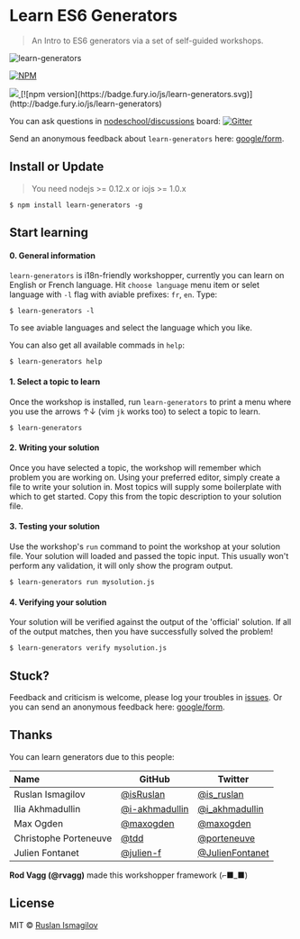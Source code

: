 Learn ES6 Generators
================

>An Intro to ES6 generators via a set of self-guided workshops.

![learn-generators](https://raw.githubusercontent.com/isRuslan/learn-generators/master/learn-generators.jpg)

[![NPM](https://nodei.co/npm/learn-generators.png?downloads=true&stars=true)](https://nodei.co/npm/learn-generators/)

<a href="https://twitter.com/intent/tweet?hashtags=nodeschool&via=isRuslan&original_referer=https://github.com/&text=Learn+ES6+Generators+with&tw_p=tweetbutton&url=https://github.com/isRuslan/learn-generators" target="_blank">
  <img src="http://jpillora.com/github-twitter-button/img/tweet.png"></img>
</a> [![npm version](https://badge.fury.io/js/learn-generators.svg)](http://badge.fury.io/js/learn-generators)

You can ask questions in [nodeschool/discussions](https://github.com/nodeschool/discussions) board:   [![Gitter](https://badges.gitter.im/Join%20Chat.svg)](https://gitter.im/nodeschool/discussions?utm_source=badge&utm_medium=badge&utm_campaign=pr-badge)

Send an anonymous feedback about `learn-generators` here: <a href="https://docs.google.com/forms/d/1f_9BvE7Z61dRRg1uKslgNJMQ1AmeO_uTExC-QltBbKY" target="_blank">google/form</a>.

## Install or Update

>You need nodejs >= 0.12.x or iojs >= 1.0.x

```
$ npm install learn-generators -g
```

## Start learning

#### 0. General information

`learn-generators` is i18n-friendly workshopper, currently you can learn on English or French language.
Hit `choose language` menu item or selet language with `-l` flag with aviable prefixes: `fr`, `en`. Type:

```
$ learn-generators -l
```

To see aviable languages and select the language which you like.

You can also get all available commads in `help`:

```
$ learn-generators help
```

#### 1. Select a topic to learn

Once the workshop is installed, run `learn-generators` to print a menu
where you use the arrows ↑↓ (vim `jk` works too) to select a topic to learn.

```
$ learn-generators
```

#### 2. Writing your solution

Once you have selected a topic, the workshop will remember which problem you are working on. 
Using your preferred editor, simply create a file to write your solution in. Most topics will
supply some boilerplate with which to get started. Copy this from the topic description to your
solution file.

#### 3. Testing your solution

Use the workshop's `run` command to point the workshop at your solution file. Your solution will loaded 
and passed the topic input. This usually won't perform any validation, it will only show the program output.

```
$ learn-generators run mysolution.js
```

#### 4. Verifying your solution

Your solution will be verified against the output of the 'official' solution. 
If all of the output matches, then you have successfully solved the problem!

```
$ learn-generators verify mysolution.js
```

## Stuck?

Feedback and criticism is welcome, please log your troubles in [issues](https://github.com/isRuslan/learn-generators/issues).
Or you can send an anonymous feedback here: <a href="https://docs.google.com/forms/d/1f_9BvE7Z61dRRg1uKslgNJMQ1AmeO_uTExC-QltBbKY" target="_blank">google/form</a>.


## Thanks

You can learn generators due to this people:

<table>
<thead>
<tr><th align="left">Name</th><th>GitHub</th><th>Twitter</th></tr>
</thead>
<tbody>
<tr><td align="left">Ruslan Ismagilov</td><td><a href="https://github.com/isRuslan">@isRuslan</a></td><td><a href="http://twitter.com/is_ruslan">@is_ruslan</a></td></tr>
<tr><td align="left">Ilia Akhmadullin</td><td><a href="https://github.com/i-akhmadullin">@i-akhmadullin</a></td><td><a href="http://twitter.com/i_akhmadullin">@i_akhmadullin</a></td></tr>
<tr><td align="left">Max Ogden</td><td><a href="https://github.com/maxogden">@maxogden</a></td><td><a href="http://twitter.com/maxogden">@maxogden</a></td></tr>
<tr><td align="left">Christophe Porteneuve</td><td><a href="https://github.com/tdd">@tdd</a></td><td><a href="http://twitter.com/porteneuve">@porteneuve</a></td></tr>
<tr><td align="left">Julien Fontanet</td><td><a href="https://github.com/julien-f">@julien-f</a></td><td><a href="http://twitter.com/JulienFontanet">@JulienFontanet</a></td></tr>
</tbody>
</table>

**Rod Vagg (@rvagg)** made this workshopper framework (⌐■_■)


## License
MIT © [Ruslan Ismagilov](https://github.com/isRuslan)
